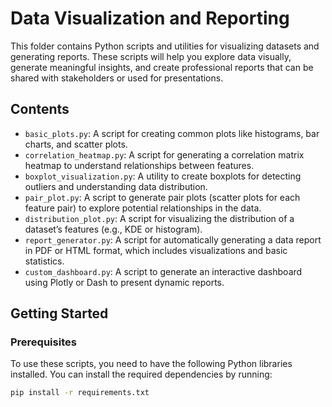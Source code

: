 # Data Visualization and Reporting

This folder contains Python scripts and utilities for visualizing datasets and generating reports. These scripts will help you explore data visually, generate meaningful insights, and create professional reports that can be shared with stakeholders or used for presentations.

## Contents

- `basic_plots.py`: A script for creating common plots like histograms, bar charts, and scatter plots.
- `correlation_heatmap.py`: A script for generating a correlation matrix heatmap to understand relationships between features.
- `boxplot_visualization.py`: A utility to create boxplots for detecting outliers and understanding data distribution.
- `pair_plot.py`: A script to generate pair plots (scatter plots for each feature pair) to explore potential relationships in the data.
- `distribution_plot.py`: A script for visualizing the distribution of a dataset’s features (e.g., KDE or histogram).
- `report_generator.py`: A script for automatically generating a data report in PDF or HTML format, which includes visualizations and basic statistics.
- `custom_dashboard.py`: A script to generate an interactive dashboard using Plotly or Dash to present dynamic reports.

## Getting Started

### Prerequisites

To use these scripts, you need to have the following Python libraries installed. You can install the required dependencies by running:

```bash
pip install -r requirements.txt
